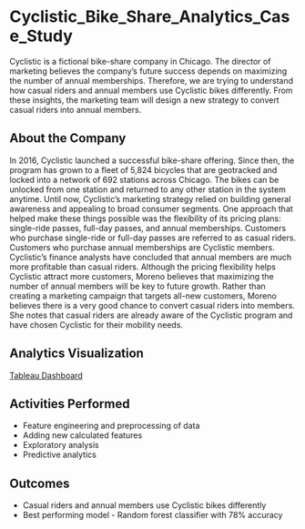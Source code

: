 # Cyclistic_Bike_Share_Analytics_Case_Study
Cyclistic is a fictional bike-share company in Chicago. The director of marketing believes the company’s future success depends on maximizing the number of annual memberships. Therefore, we are trying to understand how casual riders and annual members use Cyclistic bikes differently. From these insights, the marketing team will design a new strategy to convert casual riders into annual members.

## About the Company
In 2016, Cyclistic launched a successful bike-share offering. Since then, the program has grown to a fleet of 5,824 bicycles that are geotracked and locked into a network of 692 stations across Chicago. The bikes can be unlocked from one station and returned to any other station in the system anytime.
Until now, Cyclistic’s marketing strategy relied on building general awareness and appealing to broad consumer segments. One approach that helped make these things possible was the flexibility of its pricing plans: single-ride passes, full-day passes, and annual memberships. Customers who purchase single-ride or full-day passes are referred to as casual riders. Customers who purchase annual memberships are Cyclistic members.
Cyclistic’s finance analysts have concluded that annual members are much more profitable than casual riders. Although the pricing flexibility helps Cyclistic attract more customers, Moreno believes that maximizing the number of annual members will be key to future growth. Rather than creating a marketing campaign that targets all-new customers, Moreno believes there is a very good chance to convert casual riders into members. She notes that casual riders are already aware of the Cyclistic program and have chosen Cyclistic for their mobility needs.

## Analytics Visualization
[Tableau Dashboard](https://public.tableau.com/views/CyclisticBikeShareViz/Dashboard1?:language=en-US&publish=yes&:display_count=n&:origin=viz_share_link)

## Activities Performed
- Feature engineering and preprocessing of data
- Adding new calculated features
- Exploratory analysis
- Predictive analytics

## Outcomes
- Casual riders and annual members use Cyclistic bikes differently
- Best performing model - Random forest classifier with 78% accuracy
